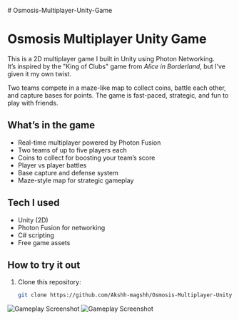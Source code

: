 \# Osmosis-Multiplayer-Unity-Game
# Osmosis Multiplayer Unity Game

This is a 2D multiplayer game I built in Unity using Photon Networking.  
It’s inspired by the "King of Clubs" game from *Alice in Borderland*, but I’ve given it my own twist.  

Two teams compete in a maze-like map to collect coins, battle each other, and capture bases for points. The game is fast-paced, strategic, and fun to play with friends.

## What’s in the game
- Real-time multiplayer powered by Photon Fusion
- Two teams of up to five players each
- Coins to collect for boosting your team’s score
- Player vs player battles
- Base capture and defense system
- Maze-style map for strategic gameplay

## Tech I used
- Unity (2D)
- Photon Fusion for networking
- C# scripting
- Free game assets

## How to try it out
1. Clone this repository:
   ```bash
   git clone https://github.com/Akshh-magshh/Osmosis-Multiplayer-Unity-Game.git

![Gameplay Screenshot](screenshot1.png)
![Gameplay Screenshot](screenshot2.png)


